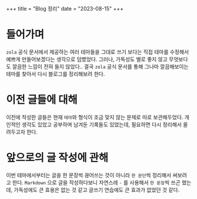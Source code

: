 +++
title = "Blog 정리"
date = "2023-08-15"
+++

# 들어가며
`zola` 공식 문서에서 제공하는 여러 테마들을 그대로 쓰기 보다는 직접 테마를 수정해서 예쁘게 만들어보겠다는 생각으로 덤볐었다. 
그러나, 가독성도 별로 좋지 않고 무엇보다도 깔끔한 느낌이 전혀 들지 않았다..
결국 `zola` 공식 문서를 통해 그나마 깔끔해보이는 테마를 찾아서 다시 블로그를 정리해보려 한다.

# 이전 글들에 대해
이전에 작성한 글들은 현재 `테마`와 형식이 조금 맞지 않는 문제로 따로 보관해두었다.
개인적인 생각도 있었고 공부하며 남겨둔 기록들도 있었는데, 필요하면 다시 정리해서 올려두고자 한다.

# 앞으로의 글 작성에 관해
이번 테마에서부터는 글을 한 문장씩 끊어쓰는 것이 아니라 `한 문단`씩 정리해서 써보려고 한다. 
`Markdown` 으로 글을 작성하다보니 자연스레 `-` 를 사용해서 `한 문장`씩 쓰곤 했는데, 가독성에도 큰 효용은 없는 것 같고 글쓰기 연습에도 큰 효과가 없었던 것 같다.

<script src="https://utteranc.es/client.js"
        repo="c0np4nn4/utterance_repo"
        issue-term="pathname"
        label="utterances"
        theme="github-light"
        crossorigin="anonymous"
        async>
</script>


